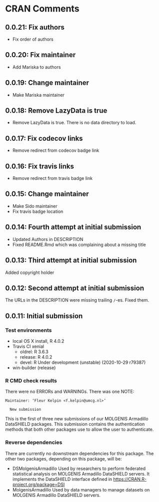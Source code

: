# CRAN Comments

## 0.0.21: Fix authors
* Fix order of authors

## 0.0.20: Fix maintainer
* Add Mariska to authors

## 0.0.19: Change maintainer
* Make Mariska maintainer

## 0.0.18: Remove LazyData is true
* Remove LazyData is true. There is no data directory to load.

## 0.0.17: Fix codecov links
* Remove redirect from codecov badge link

## 0.0.16: Fix travis links
* Remove redirect from travis badge link

## 0.0.15: Change maintainer
* Make Sido maintainer
* Fix travis badge location

## 0.0.14: Fourth attempt at initial submission

* Updated Authors in DESCRIPTION
* Fixed README.Rmd which was complaining about a missing title

## 0.0.13: Third attempt at initial submission

Added copyright holder

## 0.0.12: Second attempt at initial submission

The URLs in the DESCRIPTION were missing trailing `/`-es.
Fixed them.

## 0.0.11: Initial submission
### Test environments
* local OS X install, R 4.0.2
* Travis CI xenial
  * oldrel: R 3.6.3
  * release: R 4.0.2
  * devel: R Under development (unstable) (2020-10-29 r79387)
* win-builder (release)

### R CMD check results
There were no ERRORs and WARNINGs.
There was one NOTE:
```
Maintainer: ‘Fleur Kelpin <f.kelpin@umcg.nl>’
  
  New submission
```  
This is the first of three new submissions of our MOLGENIS Armadillo
DataSHIELD packages. This submission contains the authentication methods
that both other packages use to allow the user to authenticate.

### Reverse dependencies
There are currently no downstream dependencies for this package.
The other two packages, depending on this package, will be:
* DSMolgenisArmadillo
Used by researchers to perform federated statistical analysis on MOLGENIS
Armadillo DataSHIELD servers. It implements the DataSHIELD interface defined in https://CRAN.R-project.org/package=DSI
* MolgenisArmadillo
Used by data managers to manage datasets on MOLGENIS Armadillo
DataSHIELD servers.
